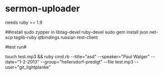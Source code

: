sermon-uploader
===============
needs ruby >= 1.9

##install
sudo zypper in libtag-devel ruby-devel
sudo gem install json net-scp taglib-ruby qtbindings russian rest-client

#test run#

touch test.mp3 && ruby cmd.rb --title="asd" --speaker="Paul Walger" --date="1-2-2013" --group="hellersdorf-predigt" --file test.mp3 --user="git_lightplanke"
